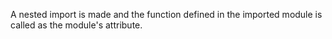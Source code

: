 A nested import is made and the function defined in the imported module is
called as the module's attribute.
